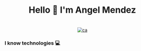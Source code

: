 <h1 align="center">Hello 👋 I'm Angel Mendez
</h1>

###

<br clear="both">

<div align="center">
 <a href="https://postimg.cc/9Rq3gxhk" target="_blank"><img src="https://i.postimg.cc/9Rq3gxhk/ca.jpg" alt="ca"/></a>
</div>

###

<h3 align="left">I know technologies 💻</h3>

###
